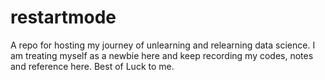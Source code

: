 # restartmode
A repo for hosting my journey of unlearning and relearning data science. I am treating myself as a newbie here and keep recording my codes, notes and reference here. Best of Luck to me.
